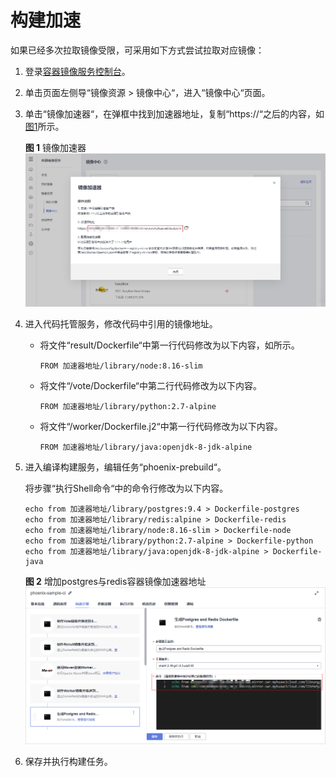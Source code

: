 # 构建加速<a name="ZH-CN_TOPIC_0000001200202831"></a>

如果已经多次拉取镜像受限，可采用如下方式尝试拉取对应镜像：

1.  登录[容器镜像服务控制台](https://console.huaweicloud.com/swr/?region=#/app/dashboard)。
2.  单击页面左侧导“镜像资源  \>  镜像中心“，进入“镜像中心“页面。
3.  单击“镜像加速器“，在弹框中找到加速器地址，复制“https://“之后的内容，如[图1](#fig1727241673120)所示。

    **图 1**  镜像加速器<a name="fig1727241673120"></a>  
    ![](figures/镜像加速器.png "镜像加速器")

4.  进入代码托管服务，修改代码中引用的镜像地址。
    -   将文件“result/Dockerfile“中第一行代码修改为以下内容，如所示。

        ```
        FROM 加速器地址/library/node:8.16-slim
        ```

    -   将文件“/vote/Dockerfile“中第二行代码修改为以下内容。

        ```
        FROM 加速器地址/library/python:2.7-alpine
        ```

    -   将文件“/worker/Dockerfile.j2“中第一行代码修改为以下内容。

        ```
        FROM 加速器地址/library/java:openjdk-8-jdk-alpine
        ```

5.  进入编译构建服务，编辑任务“phoenix-prebuild“。

    将步骤“执行Shell命令“中的命令行修改为以下内容。

    ```
    echo from 加速器地址/library/postgres:9.4 > Dockerfile-postgres
    echo from 加速器地址/library/redis:alpine > Dockerfile-redis
    echo from 加速器地址/library/node:8.16-slim > Dockerfile-node
    echo from 加速器地址/library/python:2.7-alpine > Dockerfile-python
    echo from 加速器地址/library/java:openjdk-8-jdk-alpine > Dockerfile-java
    ```

    **图 2**  增加postgres与redis容器镜像加速器地址<a name="fig172641615513"></a>  
    ![](figures/增加postgres与redis容器镜像加速器地址.png "增加postgres与redis容器镜像加速器地址")

6.  保存并执行构建任务。

